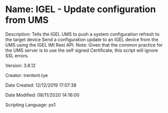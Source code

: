 ﻿# Name: IGEL - Update configuration from UMS

Description: Tells the IGEL UMS to push a system configuration refresh to the target device
Send a configuration update to an IGEL device from the UMS using the IGEL IMI Rest API.
Note: Given that the common practice for the UMS server is to use the self signed Certificate, 
          this script will ignore SSL errors.

Version: 3.8.12

Creator: trentent.tye

Date Created: 12/12/2019 17:07:38

Date Modified: 08/11/2020 14:16:00

Scripting Language: ps1


